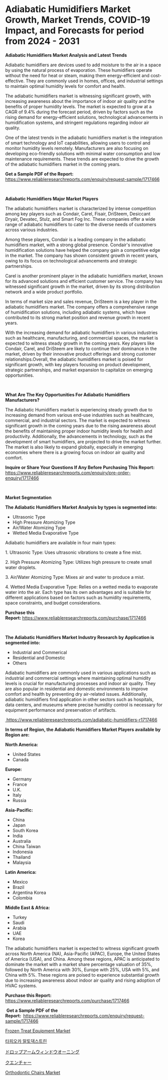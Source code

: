 <p><h1>Adiabatic Humidifiers Market Growth, Market Trends, COVID-19 Impact, and Forecasts for period from 2024 - 2031</h1></p><p><strong>Adiabatic Humidifiers Market Analysis and Latest Trends</strong></p>
<p><p>Adiabatic humidifiers are devices used to add moisture to the air in a space by using the natural process of evaporation. These humidifiers operate without the need for heat or steam, making them energy-efficient and cost-effective. They are commonly used in homes, offices, and industrial settings to maintain optimal humidity levels for comfort and health.</p><p>The adiabatic humidifiers market is witnessing significant growth, with increasing awareness about the importance of indoor air quality and the benefits of proper humidity levels. The market is expected to grow at a CAGR of 9.4% during the forecast period, driven by factors such as the rising demand for energy-efficient solutions, technological advancements in humidification systems, and stringent regulations regarding indoor air quality.</p><p>One of the latest trends in the adiabatic humidifiers market is the integration of smart technology and IoT capabilities, allowing users to control and monitor humidity levels remotely. Manufacturers are also focusing on developing eco-friendly solutions with minimal water consumption and low maintenance requirements. These trends are expected to drive the growth of the adiabatic humidifiers market in the coming years.</p></p>
<p><strong>Get a Sample PDF of the Report:&nbsp;</strong> <a href="https://www.reliableresearchreports.com/enquiry/request-sample/1717466">https://www.reliableresearchreports.com/enquiry/request-sample/1717466</a></p>
<p>&nbsp;</p>
<p><strong>Adiabatic Humidifiers Major Market Players</strong></p>
<p><p>The adiabatic humidifiers market is characterized by intense competition among key players such as Condair, Carel, Fisair, DriSteem, Desiccant Dryair, Devatec, Stulz, and Smart Fog Inc. These companies offer a wide range of adiabatic humidifiers to cater to the diverse needs of customers across various industries.</p><p>Among these players, Condair is a leading company in the adiabatic humidifiers market, with a strong global presence. Condair's innovative humidification solutions have helped the company gain a competitive edge in the market. The company has shown consistent growth in recent years, owing to its focus on technological advancements and strategic partnerships.</p><p>Carel is another prominent player in the adiabatic humidifiers market, known for its advanced solutions and efficient customer service. The company has witnessed significant growth in the market, driven by its strong distribution network and a wide product portfolio.</p><p>In terms of market size and sales revenue, DriSteem is a key player in the adiabatic humidifiers market. The company offers a comprehensive range of humidification solutions, including adiabatic systems, which have contributed to its strong market position and revenue growth in recent years.</p><p>With the increasing demand for adiabatic humidifiers in various industries such as healthcare, manufacturing, and commercial spaces, the market is expected to witness steady growth in the coming years. Key players like Condair, Carel, and DriSteem are likely to continue their dominance in the market, driven by their innovative product offerings and strong customer relationships.Overall, the adiabatic humidifiers market is poised for significant growth, with key players focusing on product development, strategic partnerships, and market expansion to capitalize on emerging opportunities.</p></p>
<p>&nbsp;</p>
<p><strong>What Are The Key Opportunities For Adiabatic Humidifiers Manufacturers?</strong></p>
<p><p>The Adiabatic Humidifiers market is experiencing steady growth due to increasing demand from various end-use industries such as healthcare, commercial, and industrial sectors. The market is expected to witness significant growth in the coming years due to the rising awareness about the benefits of maintaining proper indoor humidity levels for health and productivity. Additionally, the advancements in technology, such as the development of smart humidifiers, are projected to drive the market further. The market is also likely to expand globally, especially in emerging economies where there is a growing focus on indoor air quality and comfort.</p></p>
<p><strong>Inquire or Share Your Questions If Any Before Purchasing This Report:</strong> <a href="https://www.reliableresearchreports.com/enquiry/pre-order-enquiry/1717466">https://www.reliableresearchreports.com/enquiry/pre-order-enquiry/1717466</a></p>
<p>&nbsp;</p>
<p><strong>Market Segmentation</strong></p>
<p><strong>The Adiabatic Humidifiers Market Analysis by types is segmented into:</strong></p>
<p><ul><li>Ultrasonic Type</li><li>High Pressure Atomizing Type</li><li>Air/Water Atomizing Type</li><li>Wetted Media Evaporative Type</li></ul></p>
<p><p>Adiabatic humidifiers are available in four main types:</p><p>1. Ultrasonic Type: Uses ultrasonic vibrations to create a fine mist.</p><p>2. High Pressure Atomizing Type: Utilizes high pressure to create small water droplets.</p><p>3. Air/Water Atomizing Type: Mixes air and water to produce a mist.</p><p>4. Wetted Media Evaporative Type: Relies on a wetted media to evaporate water into the air. Each type has its own advantages and is suitable for different applications based on factors such as humidity requirements, space constraints, and budget considerations.</p></p>
<p><strong>Purchase this Report:&nbsp;</strong><a href="https://www.reliableresearchreports.com/purchase/1717466">https://www.reliableresearchreports.com/purchase/1717466</a></p>
<p>&nbsp;</p>
<p><strong>The Adiabatic Humidifiers Market Industry Research by Application is segmented into:</strong></p>
<p><ul><li>Industrial and Commerical</li><li>Residential and Domestic</li><li>Others</li></ul></p>
<p><p>Adiabatic humidifiers are commonly used in various applications such as industrial and commercial settings where maintaining optimal humidity levels is crucial for manufacturing processes and indoor air quality. They are also popular in residential and domestic environments to improve comfort and health by preventing dry air-related issues. Additionally, adiabatic humidifiers find application in other sectors such as hospitals, data centers, and museums where precise humidity control is necessary for equipment performance and preservation of artifacts.</p></p>
<p><a href="https://www.reliableresearchreports.com/adiabatic-humidifiers-r1717466">&nbsp;https://www.reliableresearchreports.com/adiabatic-humidifiers-r1717466</a></p>
<p><strong>In terms of Region, the Adiabatic Humidifiers Market Players available by Region are:</strong></p>
<p>
    <p> <strong> North America: </strong>
        <ul>
            <li>United States</li>
            <li>Canada</li>
        </ul>
        </p> 
    <p> <strong> Europe: </strong>
        <ul>
            <li>Germany</li>
            <li>France</li>
            <li>U.K.</li>
            <li>Italy</li>
            <li>Russia</li>
        </ul>
        </p> 
    <p> <strong> Asia-Pacific: </strong>
        <ul>
            <li>China</li>
            <li>Japan</li>
            <li>South Korea</li>
            <li>India</li>
            <li>Australia</li>
            <li>China Taiwan</li>
            <li>Indonesia</li>
            <li>Thailand</li>
            <li>Malaysia</li>
        </ul>
        </p> 
    <p> <strong> Latin America: </strong>
        <ul>
            <li>Mexico</li>
            <li>Brazil</li>
            <li>Argentina Korea</li>
            <li>Colombia</li>
        </ul>
        </p> 
    <p> <strong> Middle East & Africa: </strong>
        <ul>
            <li>Turkey</li>
            <li>Saudi</li>
            <li>Arabia</li>
            <li>UAE</li>
            <li>Korea</li>
        </ul>
    </p>
    </p>
<p><p>The adiabatic humidifiers market is expected to witness significant growth across North America (NA), Asia-Pacific (APAC), Europe, the United States of America (USA), and China. Among these regions, APAC is anticipated to dominate the market with a market share percentage valuation of 35%, followed by North America with 30%, Europe with 25%, USA with 5%, and China with 5%. These regions are poised to experience substantial growth due to increasing awareness about indoor air quality and rising adoption of HVAC systems.</p></p>
<p><strong>Purchase this Report: </strong><a href="https://www.reliableresearchreports.com/purchase/1717466">https://www.reliableresearchreports.com/purchase/1717466</a></p>
<p>&nbsp;<strong>Get a Sample PDF of the Report:&nbsp;&nbsp;</strong><a href="https://www.reliableresearchreports.com/enquiry/request-sample/1717466">https://www.reliableresearchreports.com/enquiry/request-sample/1717466</a></p>
<p><strong></strong></p>
<p><p><a href="https://github.com/Hazelklievgspy6vdcsmu106w/Market-Research-Report-List-2/blob/main/frozen-treat-equipment-market.md">Frozen Treat Equipment Market</a></p><p><a href="https://medium.com/@stuartstehr2022/%ED%83%80%ED%94%BC%EC%98%A4%EC%B9%B4-%EB%A7%90%ED%86%A0%EB%8D%B1%EC%8A%A4%ED%8A%B8%EB%A6%B0-%EC%8B%9C%EC%9E%A5-%EA%B7%9C%EB%AA%A8-%EB%B0%8F-%EC%8B%9C%EC%9E%A5-%EB%8F%99%ED%96%A5-%EC%99%84%EC%A0%84%ED%95%9C-%EC%82%B0%EC%97%85-%EA%B0%9C%EC%9A%94-2024%EB%85%84%EB%B6%80%ED%84%B0-2031%EB%85%84%EA%B9%8C%EC%A7%80-f4069d0f96fe">타피오카 말토덱스트린</a></p><p><a href="https://github.com/dzy793153605/Market-Research-Report-List-1/blob/main/411355926624.md">ドロップアームウィンドウオーニング</a></p><p><a href="https://github.com/EthanMorar2011/Market-Research-Report-List-1/blob/main/764850826625.md">クエンチャー</a></p><p><a href="https://www.linkedin.com/pulse/orthodontic-chairs-market-insight-trends-growth-forecasted-from-vxpme?trackingId=hlJjx%2BWd494FxN81ofYGoA%3D%3D">Orthodontic Chairs Market</a></p></p>